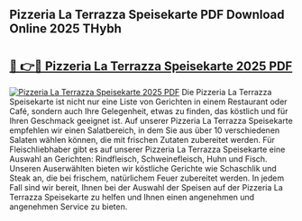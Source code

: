 ## Pizzeria La Terrazza Speisekarte PDF Download Online 2025 THybh

# <h2><a href="http://gcc58r.nevu.top/?p=Pizzeria+La+Terrazza+Speisekarte">🔗 👉🔴 Pizzeria La Terrazza Speisekarte 2025 PDF</a></h2>

[![Pizzeria La Terrazza Speisekarte 2025 PDF](https://i.imgur.com/dBaPXMq.png)](http://gcc58r.nevu.top/?p=Pizzeria+La+Terrazza+Speisekarte)
Die Pizzeria La Terrazza Speisekarte ist nicht nur eine Liste von Gerichten in einem Restaurant oder Café, sondern auch Ihre Gelegenheit, etwas zu finden, das köstlich und für Ihren Geschmack geeignet ist. Auf unserer Pizzeria La Terrazza Speisekarte empfehlen wir einen Salatbereich, in dem Sie aus über 10 verschiedenen Salaten wählen können, die mit frischen Zutaten zubereitet werden. Für Fleischliebhaber gibt es auf unserer Pizzeria La Terrazza Speisekarte eine Auswahl an Gerichten: Rindfleisch, Schweinefleisch, Huhn und Fisch. Unseren Auserwählten bieten wir köstliche Gerichte wie Schaschlik und Steak an, die bei frischem, natürlichem Feuer zubereitet werden. In jedem Fall sind wir bereit, Ihnen bei der Auswahl der Speisen auf der Pizzeria La Terrazza Speisekarte zu helfen und Ihnen einen angenehmen und angenehmen Service zu bieten.
